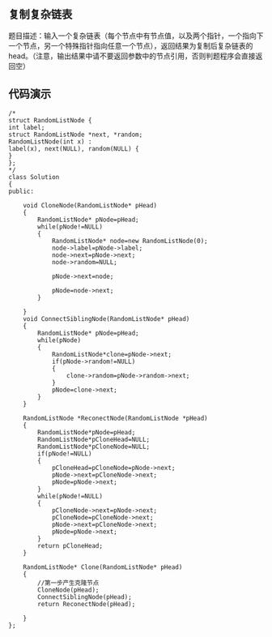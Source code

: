 ## 复制复杂链表 ##
题目描述：输入一个复杂链表（每个节点中有节点值，以及两个指针，一个指向下一个节点，另一个特殊指针指向任意一个节点），返回结果为复制后复杂链表的head。（注意，输出结果中请不要返回参数中的节点引用，否则判题程序会直接返回空）
## 代码演示 ##
    /*
    struct RandomListNode {
    int label;
    struct RandomListNode *next, *random;
    RandomListNode(int x) :
    label(x), next(NULL), random(NULL) {
    }
    };
    */
    class Solution 
	{
    public:
    
	    void CloneNode(RandomListNode* pHead)
	    {
	    	RandomListNode* pNode=pHead;
		    while(pNode!=NULL)
		    {
			    RandomListNode* node=new RandomListNode(0);
			    node->label=pNode->label;
			    node->next=pNode->next;
			    node->random=NULL;
			     
			    pNode->next=node;
			     
			    pNode=node->next;
		    }
	    
	    }
	    void ConnectSiblingNode(RandomListNode* pHead)
	    {
	    	RandomListNode* pNode=pHead;
		    while(pNode)
		    {
		   	 	RandomListNode*clone=pNode->next;
			    if(pNode->random!=NULL)
			    {
			     	clone->random=pNode->random->next;
			    }
		   	 	pNode=clone->next;
		    }
	    }
	
	    RandomListNode *ReconectNode(RandomListNode *pHead)
	    {
		    RandomListNode*pNode=pHead;
		    RandomListNode*pCloneHead=NULL;
		    RandomListNode*pCloneNode=NULL;
		    if(pNode!=NULL)
		    {
			    pCloneHead=pCloneNode=pNode->next;
			    pNode->next=pCloneNode->next;
			    pNode=pNode->next;
		    }
		    while(pNode!=NULL)
		    {
			    pCloneNode->next=pNode->next;
			    pCloneNode=pCloneNode->next;
			    pNode->next=pCloneNode->next;
			    pNode=pNode->next;
		    }
	    	return pCloneHead;
	    }

	    RandomListNode* Clone(RandomListNode* pHead)
	    {
	   		//第一步产生克隆节点
	    	CloneNode(pHead);
	    	ConnectSiblingNode(pHead);
	   	 	return ReconectNode(pHead);
	     
	    }
    };